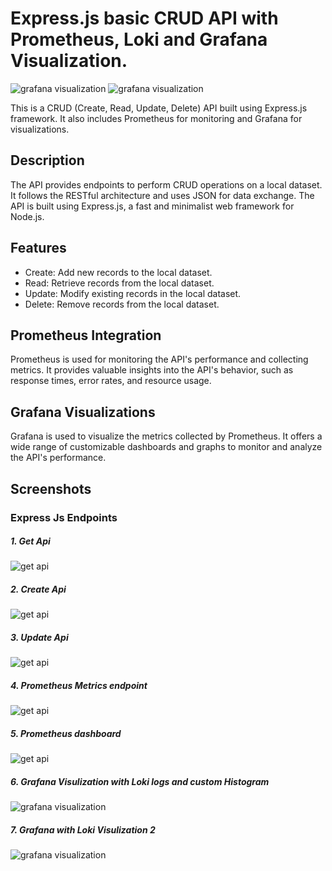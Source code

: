 # Express.js basic CRUD API with Prometheus, Loki and Grafana Visualization.

<img src="https://raw.githubusercontent.com/suriya4code/express_js_prometheus/main/images/prom_loki_2.png" alt="grafana visualization">

<img src="https://raw.githubusercontent.com/suriya4code/express_js_prometheus/main/images/prom_loki_1.png" alt="grafana visualization">

This is a CRUD (Create, Read, Update, Delete) API built using Express.js framework. It also includes Prometheus for monitoring and Grafana for visualizations.

## Description

The API provides endpoints to perform CRUD operations on a local dataset. It follows the RESTful architecture and uses JSON for data exchange. The API is built using Express.js, a fast and minimalist web framework for Node.js.

## Features

- Create: Add new records to the local dataset.
- Read: Retrieve records from the local dataset.
- Update: Modify existing records in the local dataset.
- Delete: Remove records from the local dataset.

## Prometheus Integration

Prometheus is used for monitoring the API's performance and collecting metrics. It provides valuable insights into the API's behavior, such as response times, error rates, and resource usage.

## Grafana Visualizations

Grafana is used to visualize the metrics collected by Prometheus. It offers a wide range of customizable dashboards and graphs to monitor and analyze the API's performance.

## Screenshots

### Express Js Endpoints

##### 1. Get Api

<img src="https://raw.githubusercontent.com/suriya4code/express_js_prometheus/main/images/express_api_prom_1.png" alt="get api">

##### 2. Create Api
<img src="https://raw.githubusercontent.com/suriya4code/express_js_prometheus/main/images/express_api_prom_2.png" alt="get api">

##### 3. Update Api
<img src="https://raw.githubusercontent.com/suriya4code/express_js_prometheus/main/images/express_api_prom_1.png" alt="get api">

##### 4. Prometheus Metrics endpoint

<img src="https://raw.githubusercontent.com/suriya4code/express_js_prometheus/main/images/express_api_prom_4.png" alt="get api">


##### 5. Prometheus dashboard

<img src="https://raw.githubusercontent.com/suriya4code/express_js_prometheus/main/images/prom_loki_3.png" alt="get api">


##### 6. Grafana Visulization with Loki logs and custom Histogram

<img src="https://raw.githubusercontent.com/suriya4code/express_js_prometheus/main/images/prom_loki_2.png" alt="grafana visualization">




##### 7. Grafana with Loki Visulization 2

<img src="https://raw.githubusercontent.com/suriya4code/express_js_prometheus/main/images/prom_loki_1.png" alt="grafana visualization">

